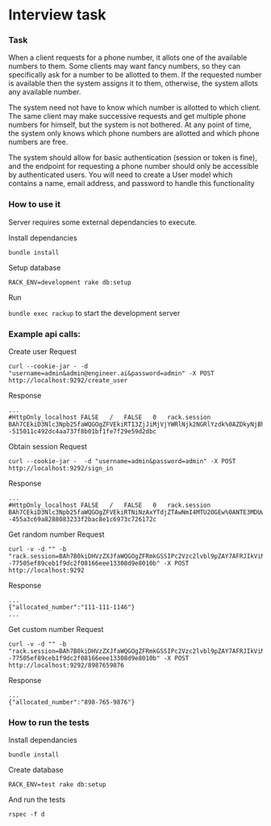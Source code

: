 # Interview task
### Task

When a client requests for a phone number, it allots one of the available numbers to them.
Some clients may want fancy numbers, so they can specifically ask for a number to be allotted
to them. If the requested number is available then the system assigns it to them, otherwise, the
system allots any available number.

The system need not have to know which number is allotted to which client. The same client
may make successive requests and get multiple phone numbers for himself, but the system is
not bothered. At any point of time, the system only knows which phone numbers are allotted
and which phone numbers are free.

The system should allow for basic authentication (session or token is fine), and the endpoint for
requesting a phone number should only be accessible by authenticated users. You will need to
create a User model which contains a name, email address, and password to handle this
functionality

### How to use it
Server requires some external dependancies to execute.

Install dependancies

`bundle install`

Setup database

`RACK_ENV=development rake db:setup`

Run

`bundle exec rackup` to start the development server

### Example api calls:

Create user Request
```
curl --cookie-jar - -d "username=admin&admin@engineer.ai&password=admin" -X POST http://localhost:9292/create_user
```
Response
```
...
#HttpOnly_localhost	FALSE	/	FALSE	0	rack.session	BAh7CEkiD3Nlc3Npb25faWQGOgZFVEkiRTI3ZjJiMjVjYWRlNjk2NGRlYzdk%0AZDkyNjBhOGY0NTQ5OWMwZmJmMWQzY2MyYjUzODdjYWU5NWRlZmY1NTA1YWYG%0AOwBGSSIJY3NyZgY7AEZJIjFTTXdyVGNsNDE4YmNTcW1WNHJpSmFOTnBydG02%0AL0hQeFBWcDFpTm8wdUtVPQY7AEZJIg10cmFja2luZwY7AEZ7BkkiFEhUVFBf%0AVVNFUl9BR0VOVAY7AFRJIi01NmMxYTdkOWI2YjdjZjUyMTdkNTk1YjM4MjVm%0AZDc4MjI5MmIyNGNjBjsARg%3D%3D%0A--515011c492dc4aa737f8b01bf1fe7f29e59d2dbc
```

Obtain session Request
```
curl --cookie-jar -  -d "username=admin&password=admin" -X POST http://localhost:9292/sign_in
```
Response
```
...
#HttpOnly_localhost	FALSE	/	FALSE	0	rack.session	BAh7CEkiD3Nlc3Npb25faWQGOgZFVEkiRTNiNzAxYTdjZTAwNmI4MTU2OGEw%0ANTE3MDUwYzA4NmMxYWFlMjA5ZDM0ZTlhZDhmZjk2NjdmOTg5OWRjMTZiYjQG%0AOwBGSSIJY3NyZgY7AEZJIjFRMGhsd29KdldsVXlTM0ROZVlFTFExRUg0VXY2%0AMGN2eTZzaDBQU1dVMmRZPQY7AEZJIg10cmFja2luZwY7AEZ7BkkiFEhUVFBf%0AVVNFUl9BR0VOVAY7AFRJIi01NmMxYTdkOWI2YjdjZjUyMTdkNTk1YjM4MjVm%0AZDc4MjI5MmIyNGNjBjsARg%3D%3D%0A--455a3c69a8288083233f2bac8e1c6973c726172c
```

Get random number Request
```
curl -v -d "" -b "rack.session=BAh7B0kiDHVzZXJfaWQGOgZFRmkGSSIPc2Vzc2lvbl9pZAY7AFRJIkViM2Jl%0AY2VhMTg5MDkxNzI4NzEzZDAzODAwNDExMTRhN2U1NzZmYzBmYWI2ZmJmZGI0%0AYzY3MjkwMTVkMjQ4MjAzBjsARg%3D%3D%0A--77505ef89ceb1f9dc2f08166eee13308d9e8010b" -X POST http://localhost:9292
```

Response
```
...
{"allocated_number":"111-111-1146"}
...
```

Get custom number Request
```
curl -v -d "" -b "rack.session=BAh7B0kiDHVzZXJfaWQGOgZFRmkGSSIPc2Vzc2lvbl9pZAY7AFRJIkViM2Jl%0AY2VhMTg5MDkxNzI4NzEzZDAzODAwNDExMTRhN2U1NzZmYzBmYWI2ZmJmZGI0%0AYzY3MjkwMTVkMjQ4MjAzBjsARg%3D%3D%0A--77505ef89ceb1f9dc2f08166eee13308d9e8010b" -X POST http://localhost:9292/8987659876
```

Response
```
...
{"allocated_number":"898-765-9876"}
```

### How to run the tests

Install dependancies

`bundle install`

Create database

`RACK_ENV=test rake db:setup`

And run the tests

`rspec -f d`
